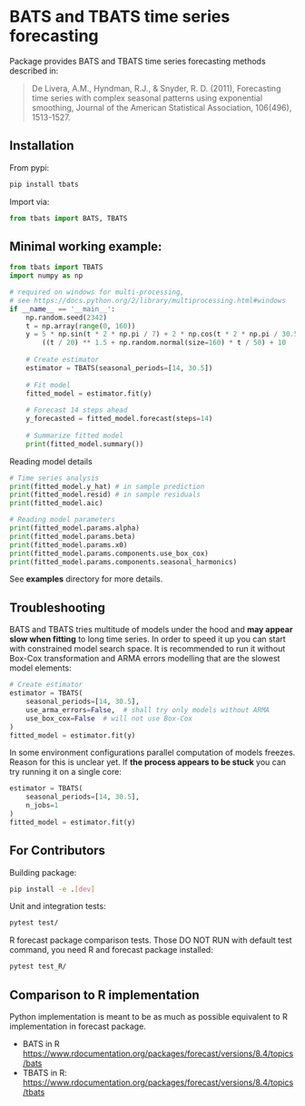 # BATS and TBATS time series forecasting

Package provides BATS and TBATS time series forecasting methods described in:

> De Livera, A.M., Hyndman, R.J., & Snyder, R. D. (2011), Forecasting time series with complex seasonal patterns using exponential smoothing, Journal of the American Statistical Association, 106(496), 1513-1527.


## Installation

From pypi:

```bash
pip install tbats
```

Import via:

```python
from tbats import BATS, TBATS
```

## Minimal working example:

```python
from tbats import TBATS
import numpy as np

# required on windows for multi-processing,
# see https://docs.python.org/2/library/multiprocessing.html#windows
if __name__ == '__main__':
    np.random.seed(2342)
    t = np.array(range(0, 160))
    y = 5 * np.sin(t * 2 * np.pi / 7) + 2 * np.cos(t * 2 * np.pi / 30.5) + \
        ((t / 20) ** 1.5 + np.random.normal(size=160) * t / 50) + 10
    
    # Create estimator
    estimator = TBATS(seasonal_periods=[14, 30.5])
    
    # Fit model
    fitted_model = estimator.fit(y)
    
    # Forecast 14 steps ahead
    y_forecasted = fitted_model.forecast(steps=14)
    
    # Summarize fitted model
    print(fitted_model.summary())
```

Reading model details

```python
# Time series analysis
print(fitted_model.y_hat) # in sample prediction
print(fitted_model.resid) # in sample residuals
print(fitted_model.aic)

# Reading model parameters
print(fitted_model.params.alpha)
print(fitted_model.params.beta)
print(fitted_model.params.x0)
print(fitted_model.params.components.use_box_cox)
print(fitted_model.params.components.seasonal_harmonics)
```

See **examples** directory for more details.

## Troubleshooting

BATS and TBATS tries multitude of models under the hood and **may appear slow when fitting** to long time series. In order to speed it up you can start with constrained model search space. It is recommended to run it without Box-Cox transformation and ARMA errors modelling that are the slowest model elements:

```python
# Create estimator
estimator = TBATS(
    seasonal_periods=[14, 30.5],
    use_arma_errors=False,  # shall try only models without ARMA
    use_box_cox=False  # will not use Box-Cox
)
fitted_model = estimator.fit(y)
```

In some environment configurations parallel computation of models freezes. Reason for this is unclear yet. If **the process appears to be stuck** you can try running it on a single core:

```python
estimator = TBATS(
    seasonal_periods=[14, 30.5],
    n_jobs=1
)
fitted_model = estimator.fit(y)
```

## For Contributors

Building package:

```bash
pip install -e .[dev]
```

Unit and integration tests:

```bash
pytest test/
```

R forecast package comparison tests. Those DO NOT RUN with default test command, you need R and forecast package installed:
```bash
pytest test_R/
```

## Comparison to R implementation

Python implementation is meant to be as much as possible equivalent to R implementation in forecast package.

- BATS in R https://www.rdocumentation.org/packages/forecast/versions/8.4/topics/bats
- TBATS in R: https://www.rdocumentation.org/packages/forecast/versions/8.4/topics/tbats






